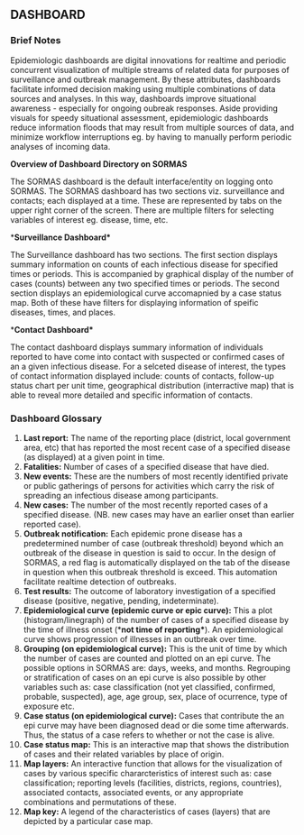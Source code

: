 ## DASHBOARD

### Brief Notes

Epidemiologic dashboards are digital innovations for realtime and periodic concurrent visualization of multiple streams of related data for purposes of surveillance and outbreak management. By these attributes, dashboards facilitate informed decision making using multiple combinations of data sources and analyses. In this way, dashboards improve situational awareness - especially for ongoing oubreak responses. Aside providing visuals for speedy situational assessment, epidemiologic dashboards reduce information floods that may result from multiple sources of data, and minimize workflow interruptions eg. by having to manually perform periodic analyses of incoming data.

**Overview of Dashboard Directory on SORMAS**

The SORMAS dashboard is the default interface/entity on logging onto SORMAS. The SORMAS dashboard has two sections viz. surveillance and contacts; each displayed at a time. These are represented by tabs on the upper right corner of the screen. There are multiple filters for selecting variables of interest eg. disease, time, etc.

***Surveillance Dashboard\***

The Surveillance dashboard has two sections. The first section displays summary information on counts of each infectious disease for specified times or periods. This is accompanied by graphical display of the number of cases (counts) between any two specified times or periods. The second section displays an epidemiological curve accomapnied by a case status map. Both of these have filters for displaying information of speific diseases, times, and places.

***Contact Dashboard\***

The contact dashboard displays summary information of individuals reported to have come into contact with suspected or confirmed cases of an a given infectious disease. For a selceted disease of interest, the types of contact information displayed include: counts of contacts, follow-up status chart per unit time, geographical distribution (interractive map) that is able to reveal more detailed and specific information of contacts.

### Dashboard Glossary

1. **Last report:** The name of the reporting place (district, local government area, etc) that has reported the most recent case of a specified disease (as displayed) at a given point in time.
2. **Fatalities:** Number of cases of a specified disease that have died.
3. **New events:** These are the numbers of most recently identified private or public gatherings of persons for activities which carry the risk of spreading an infectious disease among participants.
4. **New cases:** The number of the most recently reported cases of a specified disease. (NB. new cases may have an earlier onset than earlier reported case).
5. **Outbreak notification:** Each epidemic prone disease has a predetermined number of case (outbreak threshold) beyond which an outbreak of the disease in question is said to occur. In the design of SORMAS, a red flag is automatically displayed on the tab of the disease in question when this outbreak threshold is exceed. This automation facilitate realtime detection of outbreaks.
6. **Test results:** The outcome of laboratory investigation of a specified disease (positive, negative, pending, indeterminate).
7. **Epidemiological curve (epidemic curve or epic curve):** This a plot (histogram/linegraph) of the number of cases of a specified disease by the time of illness onset (***not time of reporting\***). An epidemiological curve shows progression of illnesses in an outbreak over time.
8. **Grouping (on epidemiological curve):** This is the unit of time by which the number of cases are counted and plotted on an epi curve. The possible options in SORMAS are: days, weeks, and months. Regrouping or stratification of cases on an epi curve is also possible by other variables such as: case classification (not yet classified, confirmed, probable, suspected), age, age group, sex, place of ocurrence, type of exposure etc.
9. **Case status (on epidemiological curve):** Cases that contribute the an epi curve may have been diagnosed dead or die some time afterwards. Thus, the status of a case refers to whether or not the case is alive.
10. **Case status map:** This is an interactive map that shows the distribution of cases and their related variables by place of origin.
11. **Map layers:** An interactive function that allows for the visualization of cases by various specific chararcteristics of interest such as: case classification; reporting levels (facilities, districts, regions, countries), associated contacts, associated events, or any appropriate combinations and permutations of these.
12. **Map key:** A legend of the characteristics of cases (layers) that are depicted by a particular case map.